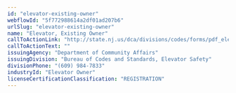 ```yaml
---
id: "elevator-existing-owner"
webflowId: "5f772988614a2df01ad207b6"
urlSlug: "elevator-existing-owner"
name: "Elevator, Existing Owner"
callToActionLink: "http://state.nj.us/dca/divisions/codes/forms/pdf_elevator/elvr_reg_trans_app.pdf"
callToActionText: ""
issuingAgency: "Department of Community Affairs"
issuingDivision: "Bureau of Codes and Standards, Elevator Safety"
divisionPhone: "(609) 984-7833"
industryId: "Elevator Owner"
licenseCertificationClassification: "REGISTRATION"
---
```

